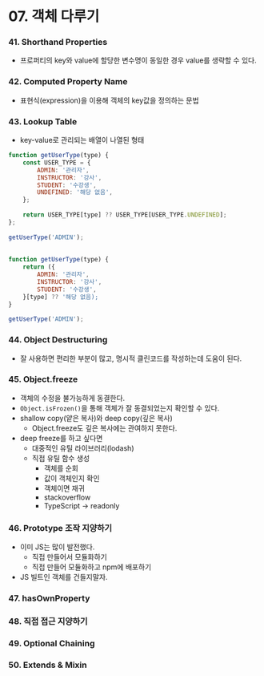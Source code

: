 # 07. 객체 다루기

### 41. Shorthand Properties

- 프로퍼티의 key와 value에 할당한 변수명이 동일한 경우 value를 생략할 수 있다.



### 42. Computed Property Name

- 표현식(expression)을 이용해 객체의 key값을 정의하는 문법



### 43. Lookup Table

- key-value로 관리되는 배열이 나열된 형태

```javascript
function getUserType(type) {
    const USER_TYPE = {
        ADMIN: '관리자',
        INSTRUCTOR: '강사',
        STUDENT: '수강생',
        UNDEFINED: '해당 없음',
    };
    
    return USER_TYPE[type] ?? USER_TYPE[USER_TYPE.UNDEFINED];
};
    
getUserType('ADMIN');
    
    
function getUserType(type) {
    return ({
        ADMIN: '관리자',
        INSTRUCTOR: '강사',
        STUDENT: '수강생',
    }[type] ?? '해당 없음);
}
 
getUserType('ADMIN');
```



### 44. Object Destructuring

- 잘 사용하면 편리한 부분이 많고, 명시적 클린코드를 작성하는데 도움이 된다.



### 45. Object.freeze

- 객체의 수정을 불가능하게 동결한다.
- `Object.isFrozen()`을 통해 객체가 잘 동결되었는지 확인할 수 있다.
- shallow copy(얕은 복사)와 deep copy(깊은 복사)
  - Object.freeze도 깊은 복사에는 관여하지 못한다.
- deep freeze를 하고 싶다면
  - 대중적인 유틸 라이브러리(lodash)
  - 직접 유틸 함수 생성
    - 객체를 순회
    - 값이 객체인지 확인
    - 객체이면 재귀
    - stackoverflow
    - TypeScript -> readonly



### 46. Prototype 조작 지양하기

- 이미 JS는 많이 발전했다.
  - 직접 만들어서 모듈화하기
  - 직접 만들어 모듈화하고 npm에 배포하기
- JS 빌트인 객체를 건들지말자.



### 47. hasOwnProperty



### 48. 직접 접근 지양하기



### 49. Optional Chaining



### 50. Extends & Mixin